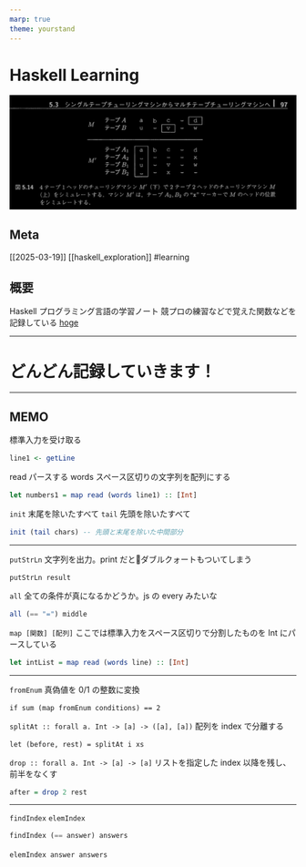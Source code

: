 ```yaml
---
marp: true
theme: yourstand
---
```


# Haskell Learning

![bg right:50% contain](i/7a65f1fc-cb53-42f7-b26f-ac914a4dac03.jpg)

## Meta

[[2025-03-19]] [[haskell_exploration]]
#learning

## 概要

Haskell プログラミング言語の学習ノート
競プロの練習などで覚えた関数などを記録している
[hoge](https://example.com)

---

<!-- _class: divider -->

# どんどん記録していきます！

---

## MEMO

<!-- これはメモです -->

標準入力を受け取る

```haskell
line1 <- getLine
```

read パースする
words スペース区切りの文字列を配列にする

```haskell
let numbers1 = map read (words line1) :: [Int]
```

`init` 末尾を除いたすべて
`tail` 先頭を除いたすべて

```haskell
init (tail chars) -- 先頭と末尾を除いた中間部分
```

---

`putStrLn` 文字列を出力。print だとダブルクォートもついてしまう

```
putStrLn result
```

`all` 全ての条件が真になるかどうか。js の every みたいな

```haskell
all (== "=") middle
```

`map [関数] [配列]` ここでは標準入力をスペース区切りで分割したものを Int にパースしている

```haskell
let intList = map read (words line) :: [Int]
```

---

`fromEnum` 真偽値を 0/1 の整数に変換

```
if sum (map fromEnum conditions) == 2
```

`splitAt :: forall a. Int -> [a] -> ([a], [a])`
配列を index で分離する

```
let (before, rest) = splitAt i xs
```

`drop :: forall a. Int -> [a] -> [a]`
リストを指定した index 以降を残し、前半をなくす

```haskell
after = drop 2 rest
```

---

`findIndex`
`elemIndex`

```haskell
findIndex (== answer) answers

elemIndex answer answers
```
